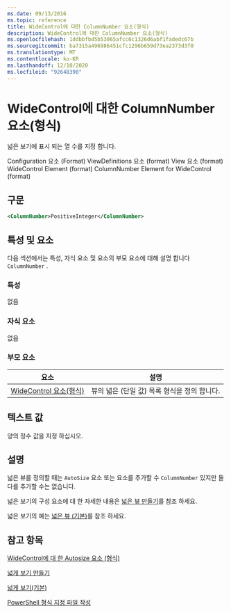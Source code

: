 ```yaml
---
ms.date: 09/13/2016
ms.topic: reference
title: WideControl에 대한 ColumnNumber 요소(형식)
description: WideControl에 대한 ColumnNumber 요소(형식)
ms.openlocfilehash: 1ddbbfbd5b53065afcc6c1326d6abf1fadedc67b
ms.sourcegitcommit: ba7315a496986451cfc1296b659d73ea2373d3f0
ms.translationtype: MT
ms.contentlocale: ko-KR
ms.lasthandoff: 12/10/2020
ms.locfileid: "92648390"
---
```

# <a name="columnnumber-element-for-widecontrol-format"></a>WideControl에 대한 ColumnNumber 요소(형식)

넓은 보기에 표시 되는 열 수를 지정 합니다.

Configuration 요소 (Format) ViewDefinitions 요소 (format) View 요소 (format) WideControl Element (format) ColumnNumber Element for WideControl (format)

## <a name="syntax"></a>구문

```xml
<ColumnNumber>PositiveInteger</ColumnNumber>
```

## <a name="attributes-and-elements"></a>특성 및 요소

다음 섹션에서는 특성, 자식 요소 및 요소의 부모 요소에 대해 설명 합니다 `ColumnNumber` .

### <a name="attributes"></a>특성

없음

### <a name="child-elements"></a>자식 요소

없음

### <a name="parent-elements"></a>부모 요소

|요소|설명|
|-------------|-----------------|
|[WideControl 요소(형식)](./widecontrol-element-format.md)|뷰의 넓은 (단일 값) 목록 형식을 정의 합니다.|

## <a name="text-value"></a>텍스트 값

양의 정수 값을 지정 하십시오.

## <a name="remarks"></a>설명

넓은 뷰를 정의할 때는 `AutoSize` 요소 또는 요소를 추가할 수 `ColumnNumber` 있지만 둘 다를 추가할 수는 없습니다.

넓은 보기의 구성 요소에 대 한 자세한 내용은 [넓은 뷰 만들기](./creating-a-wide-view.md)를 참조 하세요.

넓은 보기의 예는 [넓은 뷰 (기본)](./wide-view-basic.md)를 참조 하세요.

## <a name="see-also"></a>참고 항목

[WideControl에 대 한 Autosize 요소 (형식)](./autosize-element-for-widecontrol-format.md)

[넓게 보기 만들기](./creating-a-wide-view.md)

[넓게 보기(기본)](./wide-view-basic.md)

[PowerShell 형식 지정 파일 작성](./writing-a-powershell-formatting-file.md)

